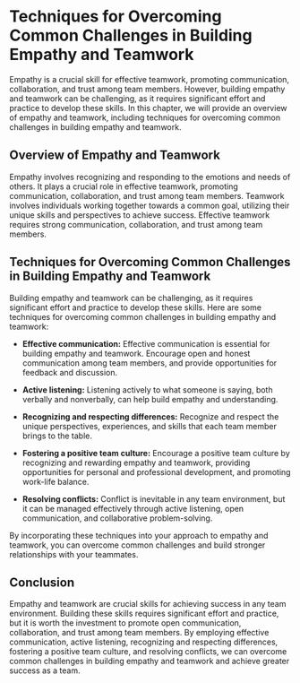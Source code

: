 # Techniques for Overcoming Common Challenges in Building Empathy and Teamwork

Empathy is a crucial skill for effective teamwork, promoting communication, collaboration, and trust among team members. However, building empathy and teamwork can be challenging, as it requires significant effort and practice to develop these skills. In this chapter, we will provide an overview of empathy and teamwork, including techniques for overcoming common challenges in building empathy and teamwork.

Overview of Empathy and Teamwork
--------------------------------

Empathy involves recognizing and responding to the emotions and needs of others. It plays a crucial role in effective teamwork, promoting communication, collaboration, and trust among team members. Teamwork involves individuals working together towards a common goal, utilizing their unique skills and perspectives to achieve success. Effective teamwork requires strong communication, collaboration, and trust among team members.

Techniques for Overcoming Common Challenges in Building Empathy and Teamwork
----------------------------------------------------------------------------

Building empathy and teamwork can be challenging, as it requires significant effort and practice to develop these skills. Here are some techniques for overcoming common challenges in building empathy and teamwork:

* **Effective communication:** Effective communication is essential for building empathy and teamwork. Encourage open and honest communication among team members, and provide opportunities for feedback and discussion.

* **Active listening:** Listening actively to what someone is saying, both verbally and nonverbally, can help build empathy and understanding.

* **Recognizing and respecting differences:** Recognize and respect the unique perspectives, experiences, and skills that each team member brings to the table.

* **Fostering a positive team culture:** Encourage a positive team culture by recognizing and rewarding empathy and teamwork, providing opportunities for personal and professional development, and promoting work-life balance.

* **Resolving conflicts:** Conflict is inevitable in any team environment, but it can be managed effectively through active listening, open communication, and collaborative problem-solving.

By incorporating these techniques into your approach to empathy and teamwork, you can overcome common challenges and build stronger relationships with your teammates.

Conclusion
----------

Empathy and teamwork are crucial skills for achieving success in any team environment. Building these skills requires significant effort and practice, but it is worth the investment to promote open communication, collaboration, and trust among team members. By employing effective communication, active listening, recognizing and respecting differences, fostering a positive team culture, and resolving conflicts, we can overcome common challenges in building empathy and teamwork and achieve greater success as a team.
